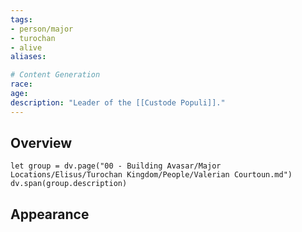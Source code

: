 ```yaml
---
tags:
- person/major
- turochan
- alive
aliases:

# Content Generation
race:
age:
description: "Leader of the [[Custode Populi]]."
---
```

## Overview
```dataviewjs
let group = dv.page("00 - Building Avasar/Major Locations/Elisus/Turochan Kingdom/People/Valerian Courtoun.md")
dv.span(group.description)
```
## Appearance
